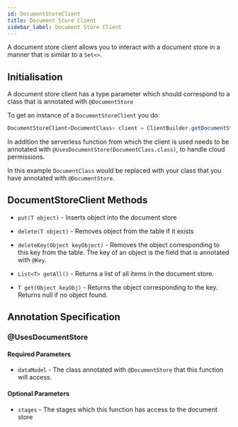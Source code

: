 ```yaml
---
id: DocumentStoreClient
title: Document Store Client
sidebar_label: Document Store Client
---
```


A document store client allows you to interact with a document store in a manner that is similar to a `Set<>`. 

## Initialisation

A document store client has a type parameter which should correspond to a class that is annotated with `@DocumentStore`

To get an instance of a `DocumentStoreClient` you do: 

```java
DocumentStoreClient<DocumentClass> client = ClientBuilder.getDocumentStoreClient(DocumentClass.class);
```

In addition the serverless function from which the client is used needs to be annotated with `@UsesDocumentStore(DocumentClass.class)`, to handle cloud permissions.

In this example `DocumentClass` would be replaced with your class that you have annotated with `@DocumentStore`.

## DocumentStoreClient Methods

* `put(T object)` - Inserts object into the document store

* `delete(T object)` - Removes object from the table if it exists

* `deleteKey(Object keyObject)` - Removes the object corresponding to this key from the table. The key of an object is the field that is annotated with `@Key`.

* `List<T> getAll()` - Returns a list of all items in the document store. 

* `T get(Object keyObj)` - Returns the object corresponding to the key. Returns null if no object found. 

## Annotation Specification
### @UsesDocumentStore
#### Required Parameters
* `dataModel` - The class annotated with `@DocumentStore` that this function will access.

#### Optional Parameters
* `stages` - The stages which this function has access to the document store
